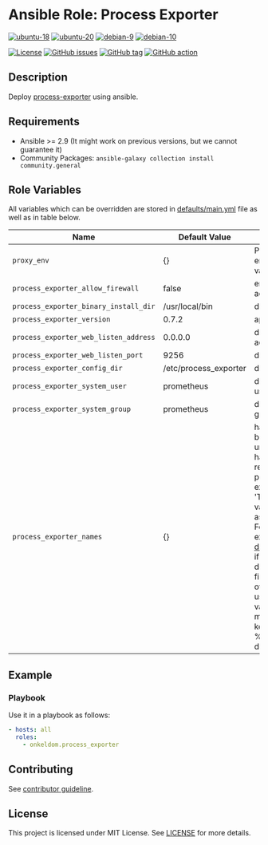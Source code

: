 # Ansible Role: Process Exporter

[![ubuntu-18](https://img.shields.io/badge/ubuntu-18.x-orange?style=flat&logo=ubuntu)](https://ubuntu.com/)
[![ubuntu-20](https://img.shields.io/badge/ubuntu-20.x-orange?style=flat&logo=ubuntu)](https://ubuntu.com/)
[![debian-9](https://img.shields.io/badge/debian-9.x-orange?style=flat&logo=debian)](https://www.debian.org/)
[![debian-10](https://img.shields.io/badge/debian-10.x-orange?style=flat&logo=debian)](https://www.debian.org/)

[![License](https://img.shields.io/badge/license-MIT%20License-brightgreen.svg?style=flat)](https://opensource.org/licenses/MIT)
[![GitHub issues](https://img.shields.io/github/issues/OnkelDom/ansible-role-process-exporter?style=flat)](https://github.com/OnkelDom/ansible-role-process-exporter/issues)
[![GitHub tag](https://img.shields.io/github/tag/OnkelDom/ansible-role-process-exporter.svg?style=flat)](https://github.com/OnkelDom/ansible-role-process-exporter/tags)
[![GitHub action](https://github.com/OnkelDom/ansible-role-process-exporter/workflows/ansible-lint/badge.svg)](https://github.com/OnkelDom/ansible-role-process-exporter)

## Description

Deploy [process-exporter](https://github.com/ncabatoff/process-exporter) using ansible.

## Requirements

- Ansible >= 2.9 (It might work on previous versions, but we cannot guarantee it)
- Community Packages: `ansible-galaxy collection install community.general`

## Role Variables

All variables which can be overridden are stored in [defaults/main.yml](defaults/main.yml) file as well as in table below.

| Name           | Default Value | Description                        |
| -------------- | ------------- | -----------------------------------|
| `proxy_env` | {} | Proxy environment variables |
| `process_exporter_allow_firewall` | false | enable firewall access |
| `process_exporter_binary_install_dir` | /usr/local/bin | default bin dir |
| `process_exporter_version` | 0.7.2 | app version |
| `process_exporter_web_listen_address` | 0.0.0.0 | default listen address |
| `process_exporter_web_listen_port` | 9256 | default listen port |
| `process_exporter_config_dir` | /etc/process_exporter | default config dir |
| `process_exporter_system_user` | prometheus | defuault system user |
| `process_exporter_system_group` | prometheus | default system group |
| `process_exporter_names` | {} | handling has been set up in an unusual way to handle recommended process-exporter 'Template variables' (such as {{.Comm}}). Follow the example in [defaults/main.yml](defaults/main.yml) if you want to define custom filtering/grouping of processes that use Template variables and make sure to keep the {% raw %} block delimiters. |

## Example

### Playbook

Use it in a playbook as follows:
```yaml
- hosts: all
  roles:
    - onkeldom.process_exporter
```

## Contributing

See [contributor guideline](CONTRIBUTING.md).

## License

This project is licensed under MIT License. See [LICENSE](/LICENSE) for more details.
